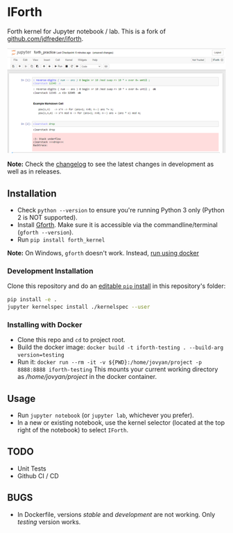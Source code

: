 # IForth
Forth kernel for Jupyter notebook / lab. This is a fork of [github.com/jdfreder/iforth](https://github.com/jdfreder/iforth).

![Example Notebook Screenshot](notebook_screenshot.png)

**Note:** Check the [changelog](CHANGELOG.md) to see the latest changes in development as well as in releases.

## Installation
- Check `python --version` to ensure you're running Python 3 only (Python 2 is NOT supported).
- Install [Gforth](https://www.gnu.org/software/gforth/).  Make sure it is accessible via the commandline/terminal (`gforth --version`).
- Run `pip install forth_kernel`

**Note:** On Windows, `gforth` doesn't work. Instead, [run using docker](#installing-with-docker)

### Development Installation
Clone this repository and do an [editable `pip` install](https://pip.pypa.io/en/stable/topics/local-project-installs/#editable-installs) in this repository's folder:
```bash
pip install -e .
jupyter kernelspec install ./kernelspec --user   
```

### Installing with Docker
- Clone this repo and `cd` to project root.
- Build the docker image: `docker build -t iforth-testing . --build-arg version=testing`
- Run it: `docker run --rm -it -v ${PWD}:/home/jovyan/project -p 8888:8888 iforth-testing`
  This mounts your current working directory as */home/jovyan/project* in the docker container.

## Usage
- Run `jupyter notebook` (or `jupyter lab`, whichever you prefer).
- In a new or existing notebook, use the kernel selector (located at the top right of the notebook) to select `IForth`.

## TODO
- Unit Tests
- Github CI / CD

## BUGS
- In Dockerfile, versions *stable* and *development* are not working. Only *testing* version works.
